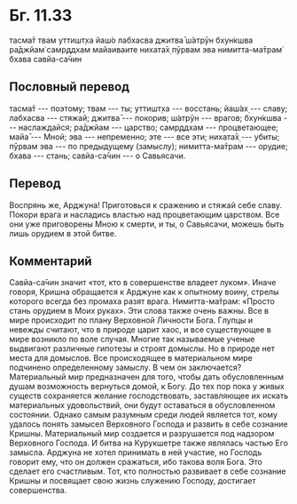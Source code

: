 # Бг. 11.33
тасма̄т твам уттишт̣ха йаш́о лабхасва
джитва̄ ш́атрӯн бхун̇кшва ра̄джйам̇ самр̣ддхам
майаиваите нихата̄х̣ пӯрвам эва
нимитта-ма̄трам̇ бхава савйа-са̄чин
## Пословный перевод

тасма̄т --- поэтому; твам --- ты; уттишт̣ха --- восстань; йаш́ах̣ --- славу;
лабхасва --- стяжай; джитва̄ --- покорив; ш́атрӯн --- врагов; бхун̇кшва ---
наслаждайся; ра̄джйам --- царство; самр̣ддхам --- процветающее; майа̄ ---
Мной; эва --- непременно; эте --- все эти; нихата̄х̣ --- убиты; пӯрвам эва
--- по предыдущему (замыслу); нимитта-ма̄трам --- орудие; бхава ---
стань; савйа-са̄чин --- о Савьясачи.

## Перевод

Воспрянь же, Арджуна! Приготовься к сражению и стяжай себе славу. Покори
врага и насладись властью над процветающим царством. Все они уже
приговорены Мною к смерти, и ты, о Савьясачи, можешь быть лишь орудием в
этой битве.

## Комментарий

Савйа-са̄чин значит «тот, кто в совершенстве владеет луком». Иначе
говоря, Кришна обращается к Арджуне как к опытному воину, стрелы
которого всегда без промаха разят врага. Нимитта-ма̄трам: «Просто стань
орудием в Моих руках». Эти слова также очень важны. Все в мире
происходит по плану Верховной Личности Бога. Глупцы и невежды считают,
что в природе царит хаос, и все существующее в мире возникло по воле
случая. Многие так называемые ученые выдвигают различные гипотезы и
строят домыслы. Но в природе нет места для домыслов. Все происходящее в
материальном мире подчинено определенному замыслу. В чем он заключается?
Материальный мир предназначен для того, чтобы дать обусловленным душам
возможность вернуться домой, к Богу. До тех пор пока у живых существ
сохраняется желание господствовать, заставляющее их искать материальных
удовольствий, они будут оставаться в обусловленном состоянии. Однако
самым разумным среди людей является тот, кому удалось понять замысел
Верховного Господа и развить в себе сознание Кришны. Материальный мир
создается и разрушается под надзором Верховного Господа. И битва на
Курукшетре также являлась частью Его замысла. Арджуна не хотел принимать
в ней участие, но Господь говорит ему, что он должен сражаться, ибо
такова воля Бога. Это сделает его счастливым. Тот, кто полностью
развивает в себе сознание Кришны и посвящает свою жизнь служению
Господу, достигает совершенства.
